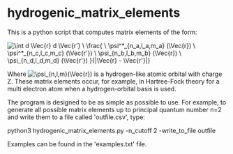 # hydrogenic_matrix_elements
This is a python script that computes matrix elements of the form:

<img src="https://latex.codecogs.com/svg.latex?\int&space;d&space;\Vec{r}&space;d&space;\Vec{r'}&space;\&space;\frac{&space;\&space;\psi^*_{n_a,l_a,m_a}&space;(\Vec{r})&space;\&space;\psi^*_{n_c,l_c,m_c}&space;(\Vec{r'})&space;\&space;\psi_{n_b,l_b,m_b}&space;(\Vec{r})&space;\&space;\psi_{n_d,l_d,m_d}&space;(\Vec{r'})&space;}{|\Vec{r}&space;-&space;\Vec{r'}|}" title="\int d \Vec{r} d \Vec{r'} \ \frac{ \ \psi^*_{n_a,l_a,m_a} (\Vec{r}) \ \psi^*_{n_c,l_c,m_c} (\Vec{r'}) \ \psi_{n_b,l_b,m_b} (\Vec{r}) \ \psi_{n_d,l_d,m_d} (\Vec{r'}) }{|\Vec{r} - \Vec{r'}|}" />

Where <img src="https://latex.codecogs.com/svg.latex?\psi_{n,l,m}(\Vec{r})" title="\psi_{n,l,m}(\Vec{r})" /> is a hydrogen-like atomic orbital with charge Z. These matrix elements occur, for example, in Hartree-Fock theory for a multi electron atom when a hydrogen-orbital basis is used.

The program is designed to be as simple as possible to use. For example, to generate all possible matrix elements up to principal quantum number n=2 and write them to a file called 'outfile.csv', type:

python3 hydrogenic_matrix_elements.py -n_cutoff 2 -write_to_file outfile

Examples can be found in the 'examples.txt' file.

